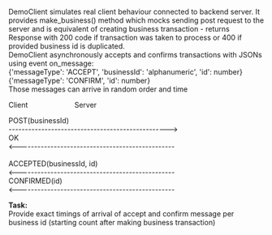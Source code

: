 DemoClient simulates real client behaviour connected to backend server.
It provides make_business() method which mocks sending post request to the server and is equivalent of creating business transaction - 
returns Response with 200 code if transaction was taken to process or 400 if provided business id is duplicated.<br/>
DemoClient asynchronously accepts and confirms transactions with JSONs using event on_message:<br/>
{'messageType': 'ACCEPT', 'businessId': 'alphanumeric', 'id': number}<br/>
{'messageType': 'CONFIRM', 'id': number}<br/>
Those messages can arrive in random order and time

Client &emsp;&emsp;&emsp;&emsp;&emsp;&emsp; Server

POST(businessId)<br/>
------------------------------------------------->
<br/>OK<br/>
<------------------------------------------------
<br/><br/>ACCEPTED(businessId, id)<br/>
<------------------------------------------------
<br/>CONFIRMED(id)<br/>
<------------------------------------------------


<b>Task:</b><br/>
Provide exact timings of arrival of accept and confirm message per business id (starting count after making business transaction)